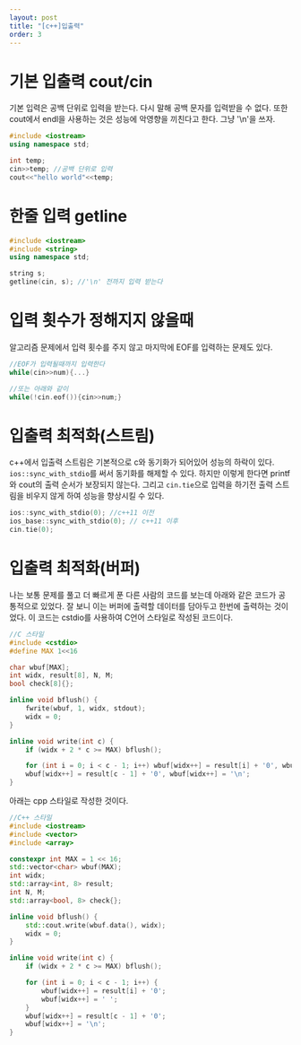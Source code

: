 ```yaml
---
layout: post
title: "[c++]입출력"
order: 3
---
```



# 기본 입출력 cout/cin

기본 입력은 공백 단위로 입력을 받는다. 다시 말해 공백 문자를 입력받을 수 없다. 또한 cout에서 endl을 사용하는 것은 성능에 악영향을 끼친다고 한다. 그냥 '\n'을 쓰자.

```cpp
#include <iostream>
using namespace std;

int temp;
cin>>temp; //공백 단위로 입력
cout<<"hello world"<<temp;
```

# 한줄 입력 getline

```cpp
#include <iostream>
#include <string>
using namespace std;

string s;
getline(cin, s); //'\n' 전까지 입력 받는다

```

# 입력 횟수가 정해지지 않을때

알고리즘 문제에서 입력 횟수를 주지 않고 마지막에 EOF를 입력하는 문제도 있다.

```cpp
//EOF가 입력될때까지 입력한다
while(cin>>num){...}

//또는 아래와 같이
while(!cin.eof()){cin>>num;}
```


# 입출력 최적화(스트림)

c++에서 입출력 스트림은 기본적으로 c와 동기화가 되어있어 성능의 하락이 있다. `ios::sync_with_stdio`를 써서 동기화를 해제할 수 있다. 하지만 이렇게 한다면 printf와 cout의 출력 순서가 보장되지 않는다. 그리고 `cin.tie`으로 입력을 하기전 출력 스트림을 비우지 않게 하여 성능을 향상시킬 수 있다.

```cpp
ios::sync_with_stdio(0); //c++11 이전
ios_base::sync_with_stdio(0); // c++11 이후
cin.tie(0);
```

# 입출력 최적화(버퍼)

나는 보통 문제를 풀고 더 빠르게 푼 다른 사람의 코드를 보는데 아래와 같은 코드가 공통적으로 있었다. 잘 보니 이는 버퍼에 출력할 데이터를 담아두고 한번에 출력하는 것이었다. 이 코드는 cstdio를 사용하여 C언어 스타일로 작성된 코드이다. 

```cpp
//C 스타일
#include <cstdio>
#define MAX 1<<16

char wbuf[MAX];
int widx, result[8], N, M;
bool check[8]{};

inline void bflush() {
    fwrite(wbuf, 1, widx, stdout);
    widx = 0;
}

inline void write(int c) {
    if (widx + 2 * c >= MAX) bflush();

    for (int i = 0; i < c - 1; i++) wbuf[widx++] = result[i] + '0', wbuf[widx++] = ' ';
    wbuf[widx++] = result[c - 1] + '0', wbuf[widx++] = '\n';
}
```

아래는 cpp 스타일로 작성한 것이다.

```cpp
//C++ 스타일
#include <iostream>
#include <vector>
#include <array>

constexpr int MAX = 1 << 16;
std::vector<char> wbuf(MAX);
int widx;
std::array<int, 8> result;
int N, M;
std::array<bool, 8> check{};

inline void bflush() {
    std::cout.write(wbuf.data(), widx);
    widx = 0;
}

inline void write(int c) {
    if (widx + 2 * c >= MAX) bflush();

    for (int i = 0; i < c - 1; i++) {
        wbuf[widx++] = result[i] + '0';
        wbuf[widx++] = ' ';
    }
    wbuf[widx++] = result[c - 1] + '0';
    wbuf[widx++] = '\n';
}

```

